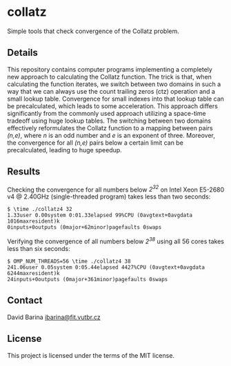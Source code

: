 # collatz
Simple tools that check convergence of the Collatz problem.

## Details

This repository contains computer programs implementing a completely new approach to calculating the Collatz function.
The trick is that, when calculating the function iterates, we switch between two domains in such a way that we can always use the count trailing zeros (ctz) operation and a small lookup table.
Convergence for small indexes into that lookup table can be precalculated, which leads to some acceleration.
This approach differs significantly from the commonly used approach utilizing a space-time tradeoff using huge lookup tables.
The switching between two domains effectively reformulates the Collatz function to a mapping between pairs *(n,e)*, where *n* is an odd number and *e* is an exponent of three.
Moreover, the convergence for all *(n,e)* pairs below a certain limit can be precalculated, leading to huge speedup.

## Results

Checking the convergence for all numbers below *2<sup>32</sup>* on Intel Xeon E5-2680 v4 @ 2.40GHz (single-threaded program) takes less than two seconds:

    $ \time ./collatz4 32
    1.33user 0.00system 0:01.33elapsed 99%CPU (0avgtext+0avgdata 1016maxresident)k
    0inputs+0outputs (0major+62minor)pagefaults 0swaps

Verifying the convergence of all numbers below *2<sup>38</sup>* using all 56 cores takes less than six seconds:

    $ OMP_NUM_THREADS=56 \time ./collatz4 38
    241.06user 0.05system 0:05.44elapsed 4427%CPU (0avgtext+0avgdata 6244maxresident)k
    24inputs+0outputs (0major+361minor)pagefaults 0swaps

## Contact
David Barina <ibarina@fit.vutbr.cz>

## License
This project is licensed under the terms of the MIT license.
